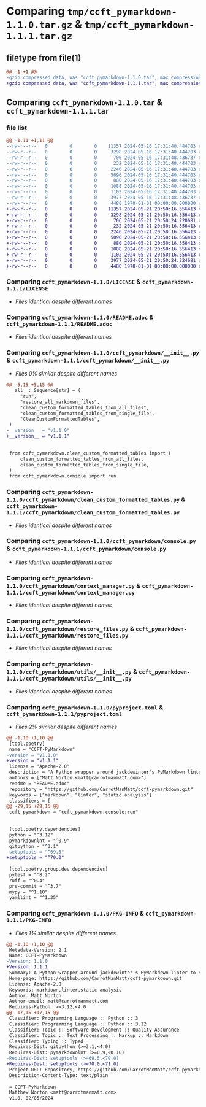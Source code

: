 # Comparing `tmp/ccft_pymarkdown-1.1.0.tar.gz` & `tmp/ccft_pymarkdown-1.1.1.tar.gz`

## filetype from file(1)

```diff
@@ -1 +1 @@
-gzip compressed data, was "ccft_pymarkdown-1.1.0.tar", max compression
+gzip compressed data, was "ccft_pymarkdown-1.1.1.tar", max compression
```

## Comparing `ccft_pymarkdown-1.1.0.tar` & `ccft_pymarkdown-1.1.1.tar`

### file list

```diff
@@ -1,11 +1,11 @@
--rw-r--r--   0        0        0    11357 2024-05-16 17:31:40.444703 ccft_pymarkdown-1.1.0/LICENSE
--rw-r--r--   0        0        0     3298 2024-05-16 17:31:40.444703 ccft_pymarkdown-1.1.0/README.adoc
--rw-r--r--   0        0        0      706 2024-05-16 17:31:48.436737 ccft_pymarkdown-1.1.0/ccft_pymarkdown/__init__.py
--rw-r--r--   0        0        0      232 2024-05-16 17:31:40.444703 ccft_pymarkdown-1.1.0/ccft_pymarkdown/__main__.py
--rw-r--r--   0        0        0     2246 2024-05-16 17:31:40.444703 ccft_pymarkdown-1.1.0/ccft_pymarkdown/clean_custom_formatted_tables.py
--rw-r--r--   0        0        0     5096 2024-05-16 17:31:40.444703 ccft_pymarkdown-1.1.0/ccft_pymarkdown/console.py
--rw-r--r--   0        0        0      880 2024-05-16 17:31:40.444703 ccft_pymarkdown-1.1.0/ccft_pymarkdown/context_manager.py
--rw-r--r--   0        0        0     1088 2024-05-16 17:31:40.444703 ccft_pymarkdown-1.1.0/ccft_pymarkdown/restore_files.py
--rw-r--r--   0        0        0     1102 2024-05-16 17:31:40.444703 ccft_pymarkdown-1.1.0/ccft_pymarkdown/utils/__init__.py
--rw-r--r--   0        0        0     3977 2024-05-16 17:31:48.436737 ccft_pymarkdown-1.1.0/pyproject.toml
--rw-r--r--   0        0        0     4480 1970-01-01 00:00:00.000000 ccft_pymarkdown-1.1.0/PKG-INFO
+-rw-r--r--   0        0        0    11357 2024-05-21 20:50:16.556413 ccft_pymarkdown-1.1.1/LICENSE
+-rw-r--r--   0        0        0     3298 2024-05-21 20:50:16.556413 ccft_pymarkdown-1.1.1/README.adoc
+-rw-r--r--   0        0        0      706 2024-05-21 20:50:24.220681 ccft_pymarkdown-1.1.1/ccft_pymarkdown/__init__.py
+-rw-r--r--   0        0        0      232 2024-05-21 20:50:16.556413 ccft_pymarkdown-1.1.1/ccft_pymarkdown/__main__.py
+-rw-r--r--   0        0        0     2246 2024-05-21 20:50:16.556413 ccft_pymarkdown-1.1.1/ccft_pymarkdown/clean_custom_formatted_tables.py
+-rw-r--r--   0        0        0     5096 2024-05-21 20:50:16.556413 ccft_pymarkdown-1.1.1/ccft_pymarkdown/console.py
+-rw-r--r--   0        0        0      880 2024-05-21 20:50:16.556413 ccft_pymarkdown-1.1.1/ccft_pymarkdown/context_manager.py
+-rw-r--r--   0        0        0     1088 2024-05-21 20:50:16.556413 ccft_pymarkdown-1.1.1/ccft_pymarkdown/restore_files.py
+-rw-r--r--   0        0        0     1102 2024-05-21 20:50:16.556413 ccft_pymarkdown-1.1.1/ccft_pymarkdown/utils/__init__.py
+-rw-r--r--   0        0        0     3977 2024-05-21 20:50:24.224681 ccft_pymarkdown-1.1.1/pyproject.toml
+-rw-r--r--   0        0        0     4480 1970-01-01 00:00:00.000000 ccft_pymarkdown-1.1.1/PKG-INFO
```

### Comparing `ccft_pymarkdown-1.1.0/LICENSE` & `ccft_pymarkdown-1.1.1/LICENSE`

 * *Files identical despite different names*

### Comparing `ccft_pymarkdown-1.1.0/README.adoc` & `ccft_pymarkdown-1.1.1/README.adoc`

 * *Files identical despite different names*

### Comparing `ccft_pymarkdown-1.1.0/ccft_pymarkdown/__init__.py` & `ccft_pymarkdown-1.1.1/ccft_pymarkdown/__init__.py`

 * *Files 0% similar despite different names*

```diff
@@ -5,15 +5,15 @@
 __all__: Sequence[str] = (
     "run",
     "restore_all_markdown_files",
     "clean_custom_formatted_tables_from_all_files",
     "clean_custom_formatted_tables_from_single_file",
     "CleanCustomFormattedTables",
 )
-__version__ = "v1.1.0"
+__version__ = "v1.1.1"
 
 
 from ccft_pymarkdown.clean_custom_formatted_tables import (
     clean_custom_formatted_tables_from_all_files,
     clean_custom_formatted_tables_from_single_file,
 )
 from ccft_pymarkdown.console import run
```

### Comparing `ccft_pymarkdown-1.1.0/ccft_pymarkdown/clean_custom_formatted_tables.py` & `ccft_pymarkdown-1.1.1/ccft_pymarkdown/clean_custom_formatted_tables.py`

 * *Files identical despite different names*

### Comparing `ccft_pymarkdown-1.1.0/ccft_pymarkdown/console.py` & `ccft_pymarkdown-1.1.1/ccft_pymarkdown/console.py`

 * *Files identical despite different names*

### Comparing `ccft_pymarkdown-1.1.0/ccft_pymarkdown/context_manager.py` & `ccft_pymarkdown-1.1.1/ccft_pymarkdown/context_manager.py`

 * *Files identical despite different names*

### Comparing `ccft_pymarkdown-1.1.0/ccft_pymarkdown/restore_files.py` & `ccft_pymarkdown-1.1.1/ccft_pymarkdown/restore_files.py`

 * *Files identical despite different names*

### Comparing `ccft_pymarkdown-1.1.0/ccft_pymarkdown/utils/__init__.py` & `ccft_pymarkdown-1.1.1/ccft_pymarkdown/utils/__init__.py`

 * *Files identical despite different names*

### Comparing `ccft_pymarkdown-1.1.0/pyproject.toml` & `ccft_pymarkdown-1.1.1/pyproject.toml`

 * *Files 2% similar despite different names*

```diff
@@ -1,10 +1,10 @@
 [tool.poetry]
 name = "CCFT-PyMarkdown"
-version = "v1.1.0"
+version = "v1.1.1"
 license = "Apache-2.0"
 description = "A Python wrapper around jackdewinter's PyMarkdown linter to suppress errors, caused by custom-formatted tables in Markdown files"
 authors = ["Matt Norton <matt@carrotmanmatt.com>"]
 readme = "README.adoc"
 repository = "https://github.com/CarrotManMatt/ccft-pymarkdown.git"
 keywords = ["markdown", "linter", "static analysis"]
 classifiers = [
@@ -29,15 +29,15 @@
 ccft-pymarkdown = "ccft_pymarkdown.console:run"
 
 
 [tool.poetry.dependencies]
 python = "^3.12"
 pymarkdownlnt = "^0.9"
 gitpython = "^3.1"
-setuptools = "^69.5"
+setuptools = "^70.0"
 
 [tool.poetry.group.dev.dependencies]
 pytest = "^8.2"
 ruff = "^0.4"
 pre-commit = "^3.7"
 mypy = "^1.10"
 yamllint = "^1.35"
```

### Comparing `ccft_pymarkdown-1.1.0/PKG-INFO` & `ccft_pymarkdown-1.1.1/PKG-INFO`

 * *Files 1% similar despite different names*

```diff
@@ -1,10 +1,10 @@
 Metadata-Version: 2.1
 Name: CCFT-PyMarkdown
-Version: 1.1.0
+Version: 1.1.1
 Summary: A Python wrapper around jackdewinter's PyMarkdown linter to suppress errors, caused by custom-formatted tables in Markdown files
 Home-page: https://github.com/CarrotManMatt/ccft-pymarkdown.git
 License: Apache-2.0
 Keywords: markdown,linter,static analysis
 Author: Matt Norton
 Author-email: matt@carrotmanmatt.com
 Requires-Python: >=3.12,<4.0
@@ -17,15 +17,15 @@
 Classifier: Programming Language :: Python :: 3
 Classifier: Programming Language :: Python :: 3.12
 Classifier: Topic :: Software Development :: Quality Assurance
 Classifier: Topic :: Text Processing :: Markup :: Markdown
 Classifier: Typing :: Typed
 Requires-Dist: gitpython (>=3.1,<4.0)
 Requires-Dist: pymarkdownlnt (>=0.9,<0.10)
-Requires-Dist: setuptools (>=69.5,<70.0)
+Requires-Dist: setuptools (>=70.0,<71.0)
 Project-URL: Repository, https://github.com/CarrotManMatt/ccft-pymarkdown.git
 Description-Content-Type: text/plain
 
 = CCFT-PyMarkdown
 Matthew Norton <matt@carrotmanmatt.com>
 v1.0, 02/05/2024
```

